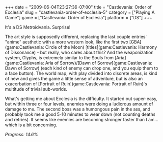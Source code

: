 +++
date = "2009-06-04T23:27:39-07:00"
title = "Castlevania: Order of Ecclesia"
slug = "castlevania-order-of-ecclesia-5"
category = ["Playing A Game"]
game = ["Castlevania: Order of Ecclesia"]
platform = ["DS"]
+++

It's a DS Metroidvania.  Surprise!

The art style is supposedly different, replacing the last couple entries' "anime" aesthetic with a more western look, like the first two [GBA](game:Castlevania: Circle of the Moon) [titles](game:Castlevania: Harmony of Dissonance) - but really, who cares about this?  And the weaponization system, Glyphs, is extremely similar to the Souls from [Aria](game:Castlevania: Aria of Sorrow)/[Dawn of Sorrow](game:Castlevania: Dawn of Sorrow) (each kind of enemy can drop one, and you equip them to a face button).  The world map, with play divided into discrete areas, is kind of new and gives the game a little sense of adventure, but is also an exacerbation of [Portrait of Ruin](game:Castlevania: Portrait of Ruin)'s multitude of trivial sub-worlds.

What's getting me about Ecclesia is the difficulty.  It started out super-easy, but within three or four levels, enemies were doing a ludicrous amount of damage to me.  The second boss was a humongous pain in the ass, and probably took me a good 5-10 minutes to wear down (not counting deaths and retries).  It seems like enemies are becoming stronger faster than I am... which is a bit concerning.

<i>Progress: 14.6\%</i>